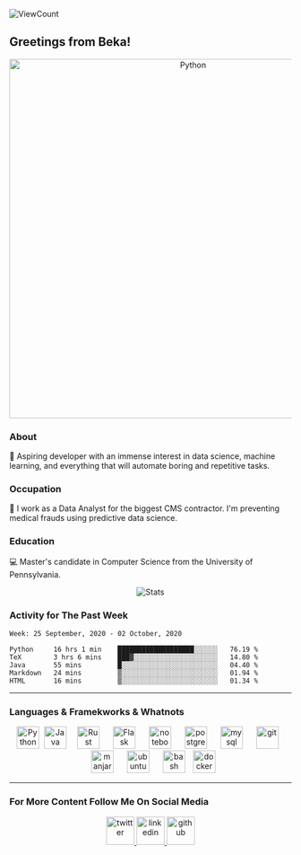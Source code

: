 ![ViewCount](https://views.whatilearened.today/views/github/bexxmodd/bexxmodd.svg?cache=remove)
## Greetings from Beka!

<p align="center">
	<img title="Python" src="https://media0.giphy.com/media/VdzWdSs9U2fvn4DVKx/giphy.gif" width=640>
 </p>

### About
:robot: Aspiring developer with an immense interest in data science, machine learning,
and everything that will automate boring and repetitive tasks.

### Occupation
:space_invader: I work as a Data Analyst for the biggest CMS contractor.
I\'m preventing medical frauds using predictive data science.

### Education
:computer: Master\'s candidate in Computer Science from the University of Pennsylvania.


<p align="center">
  <img title="Stats" src="https://github-readme-stats.vercel.app/api?username=bexxmodd&show_icons=true&theme=synthwave"/>
</p>


### Activity for The Past Week
<!--START_SECTION:waka-->
```text
Week: 25 September, 2020 - 02 October, 2020

Python     16 hrs 1 min    ███████████████████░░░░░░   76.19 % 
TeX        3 hrs 6 mins    ███▓░░░░░░░░░░░░░░░░░░░░░   14.80 % 
Java       55 mins         █░░░░░░░░░░░░░░░░░░░░░░░░   04.40 % 
Markdown   24 mins         ▒░░░░░░░░░░░░░░░░░░░░░░░░   01.94 % 
HTML       16 mins         ▒░░░░░░░░░░░░░░░░░░░░░░░░   01.34 % 
```
<!--END_SECTION:waka-->

-----
### Languages & Framekworks & Whatnots

<p align="center">
	<img title="Python" src="https://i.imgur.com/kYqNRW2.png" height="40"/>
 	<img title="Java" src="https://i.imgur.com/LDa5yPp.png" height="40" hspace="5"/>
	<img title="Rust" src="https://i.imgur.com/kou8DSj.png" height="40" hspace="10"/>
	<img title="Flask" src="https://i.imgur.com/3PrfweW.png" height="40" hspace="10"/>
	<img src="https://i.imgur.com/7pTyNw5.png" alt="notebook" height="40" hspace="10"/>
	<img src="https://i.imgur.com/DRtznPB.png" alt="postgres" height="40" hspace="10"/>
	<img src="https://i.imgur.com/DG1ai5x.png" alt="mysql" height="40" hspace="10"/>
 	<img src="https://i.imgur.com/2f8ghU7.png" alt="git" height="40" hspace="10"/>
	<img src="https://i.imgur.com/ZjwYyO4.png" alt="manjaro" height="40" hspace="10"/>
	<img src="https://i.imgur.com/wiYdaql.png" alt="ubuntu" height="40" hspace="10"/>
	<img src="https://i.imgur.com/8ChUMCl.png" alt="bash" height="40" hspace="10"/>
	<img src="https://i.imgur.com/O1dfbU2.png" alt="docker" height="40"/>
</p>

----------

### For More Content Follow Me On Social Media

<p align="center">
	<a href="https://www.twitter.com/bexxmodd">
        	<img alt="twitter" src="https://i.imgur.com/fFlVB1c.png" height=50>
	</a>
	<a href="https://www.linkedin.com/in/bmodebadze">
        	<img alt="linkedin" src="https://i.imgur.com/wcvwfoZ.png" height=50>
	</a>
	<a href="https://www.github.com/bexxmodd">
        	<img alt="github" src="https://i.imgur.com/gnDF5oQ.png" height=50>
	</a>
</p>
